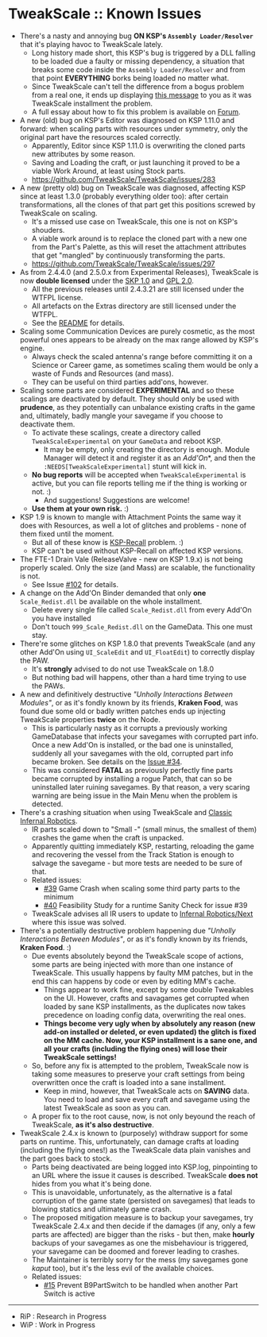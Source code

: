 # TweakScale :: Known Issues

* There's a nasty and annoying bug **ON KSP's `Assembly Loader/Resolver`** that it's playing havoc to TweakScale lately.
	+ Long history made short, this KSP's bug is triggered by a DLL falling to be loaded due a faulty or missing dependency, a situation that breaks some code inside the `Assembly Loader/Resolver` and from that point **EVERYTHING** borks being loaded no matter what.
	+ Since TweakScale can't tell the difference from a bogus problem from a real one, it ends up displaying [this message](https://user-images.githubusercontent.com/17166550/142723300-b02210f1-9e1e-4486-bbab-7bae744c8538.png) to you as it was TweakScale installment the problem.
	+ A full essay about how to fix this problem is available on [Forum](https://forum.kerbalspaceprogram.com/index.php?/topic/179030-130/&do=findComment&comment=4056719).
* A new (old) bug on KSP's Editor was diagnosed on KSP 1.11.0 and forward: when scaling parts with resources under symmetry, only the original part have the resources scaled correctly.
	+ Apparently, Editor since KSP 1.11.0 is overwriting the cloned parts new attributes by some reason.
	+ Saving and Loading the craft, or just launching it proved to be a viable Work Around, at least using Stock parts.
	+ https://github.com/TweakScale/TweakScale/issues/283
* A new (pretty old) bug on TweakScale was diagnosed, affecting KSP since at least 1.3.0 (probably everything older too): after certain transformations, all the clones of that part get this positions screwed by TweakScale on scaling.
	+ It's a missed use case on TweakScale, this one is not on KSP's shouders.
	+ A viable work around is to replace the cloned part with a new one from the Part's Palette, as this will reset the attachment attributes that get "mangled" by continuously transforming the parts. 
	+ https://github.com/TweakScale/TweakScale/issues/297
* As from 2.4.4.0 (and 2.5.0.x from Experimental Releases), TweakScale is now **double licensed** under the [SKP 1.0](https://ksp.lisias.net/SKL-1_0.txt) and [GPL 2.0](https://www.gnu.org/licenses/old-licenses/gpl-2.0.en.html).
	+ All the previous releases until 2.4.3.21 are still licensed under the WTFPL license.
	+ All artefacts on the Extras directory are still licensed under the WTFPL.
	+ See the [README](./README.md) for details.
* Scaling some Communication Devices are purely cosmetic, as the most powerful ones appears to be already on the max range allowed by KSP's engine.
	+ Always check the scaled antenna's range before committing it on a Science or Career game, as sometimes scaling them would be only a waste of Funds and Resources (and mass). 
	+ They can be useful on third parties add'ons, however.
* Scaling some parts are considered **EXPERIMENTAL** and so these scalings are deactivated by default. They should only be used with **prudence**, as they potentially can unbalance existing crafts in the game and, ultimately, badly mangle your savegame if you choose to deactivate them.
	+ To activate these scalings, create a directory called `TweakScaleExperimental` on your `GameData` and reboot KSP.
		- It may be empty, only creating the directory is enough. Module Manager will detect it and register it as an *Add'On**, and then the `:NEEDS[TweakScaleExperimental]` stunt will kick in. 
	+ **No bug reports** will be accepted when `TweakScaleExperimental` is active, but you can file reports telling me if the thing is working or not. :)
		- And suggestions! Suggestions are welcome!  
	+ **Use them at your own risk.** :)
* KSP 1.9 is known to mangle with Attachment Points the same way it does with Resources, as well a lot of glitches and problems - none of them fixed until the moment.
	+ But all of these know is [KSP-Recall](https://forum.kerbalspaceprogram.com/index.php?/topic/192048-18/) problem. :)
	+ KSP can't be used without KSP-Recall on affected KSP versions.
* The FTE-1 Drain Vale (ReleaseValve - new on KSP 1.9.x) is not being properly scaled. Only the size (and Mass) are scalable, the functionality is not.
	+ See Issue [#102](https://github.com/net-lisias-ksp/TweakScale/issues/102) for details. 
* A change on the Add'On Binder demanded that only **one** `Scale_Redist.dll` be available on the whole installment.
	+ Delete every single file called `Scale_Redist.dll` from every Add'On you have installed
	+ Don't touch `999_Scale_Redist.dll` on the GameData. This one must stay.
* There're some glitches on KSP 1.8.0 that prevents TweakScale (and any other Add'On using `UI_ScaleEdit` and `UI_FloatEdit`) to correctly display the PAW.
	+ It's **strongly** advised to do not use TweakScale on 1.8.0
	+ But nothing bad will happens, other than a hard time trying to use the PAWs.
* A new and definitively destructive *"Unholly Interactions Between Modules"*, or as it's fondly known by its friends, **Kraken Food**, was found due some old or badly written patches ends up injecting TweakScale properties **twice** on the Node.
	+ This is particularly nasty as it corrupts a previously working GameDatabase that infects your savegames with corrupted part info. Once a new Add'On is installed, or the bad one is uninstalled, suddenly all your savegames with the old, corrupted part info became broken. See details on the [Issue #34](https://github.com/net-lisias-ksp/TweakScale/issues/34).
	+ This was considered **FATAL** as previously perfectly fine parts became corrupted by installing a rogue Patch, that can so be uninstalled later ruining savegames. By that reason, a very scaring warning are being issue in the Main Menu when the problem is detected.
* There's a crashing situation when using TweakScale and [Classic Infernal Robotics](https://github.com/MagicSmokeIndustries/InfernalRobotics).
	+ IR parts scaled down to "Small -" (small minus, the smallest of them) crashes the game when the craft is unpacked.
	+ Apparently quitting immediately KSP, restarting, reloading the game and recovering the vessel from the Track Station is enough to salvage the savegame - but more tests are needed to be sure of that.
	+ Related issues:
		- [#39](https://github.com/net-lisias-ksp/TweakScale/issues/39) Game Crash when scaling some third party parts to the minimum
		- [#40](https://github.com/net-lisias-ksp/TweakScale/issues/40) Feasibility Study for a runtime Sanity Check for issue #39
	+ TweakScale advises all IR users to update to [Infernal Robotics/Next](https://github.com/meirumeiru/InfernalRobotics) where this issue was solved.
* There's a potentially destructive problem happening due *"Unholly Interactions Between Modules"*, or as it's fondly known by its friends, **Kraken Food**. :)
	+ Due events absolutely beyond the TweakScale scope of actions,  some parts are being injected with more than one instance of TweakScale. This usually happens by faulty MM patches, but in the end this can happens by code or even by editing MM's cache.
		- Things appear to work fine, except by some double Tweakables on the UI. However, crafts and savagames get corrupted when loaded by sane KSP installments, as the duplicates now takes precedence on loading config data, overwriting the real ones.
		- **Things become very ugly when by absolutely any reason (new add-on installed or deleted, or even updated) the glitch is fixed on the MM cache. Now, your KSP installment is a sane one, and all your crafts (including the flying ones) will lose their TweakScale settings!**
	+ So, before any fix is attempted to the problem, TweakScale now is taking some measures to preserve your craft settings from being overwritten once the craft is loaded into a sane installment.
		- Keep in mind, however, that TweakScale acts on **SAVING** data. You need to load and save every craft and savegame using the latest TweakScale as soon as you can. 
	+ A proper fix to the root cause, now, is not only beyound the reach of TweakScale, **as it's also destructive**. 
* TweakScale 2.4.x is known to (purposely) withdraw support for some parts on runtime. This, unfortunately, can damage crafts at loading (including the flying ones!) as the TweakScale data plain vanishes and the part goes back to stock.
	+ Parts being deactivated are being logged into KSP.log, pinpointing to an URL where the issue it causes is described. TweakScale **does not** hides from you what it's being done.
	+ This is unavoidable, unfortunately, as the alternative is a fatal corruption of the game state (persisted on savegames) that leads to blowing statics and ultimately game crash.
	+ The proposed mitigation measure is to backup your savegames, try TweakScale 2.4.x and then decide if the damages (if any, only a few parts are affected) are bigger than the risks - but then, make **hourly** backups of your savegames as one the misbehaviour is triggered, your savegame can be doomed and forever leading to crashes.
	+ The Maintainer is terribly sorry for the mess (my savegames gone *kaput* too), but it's the less evil of the available choices.
	+ Related issues:
		- [#15](https://github.com/net-lisias-ksp/TweakScale/issues/15) Prevent B9PartSwitch to be handled when another Part Switch is active

- - -

* RiP : Research in Progress
* WiP : Work in Progress
